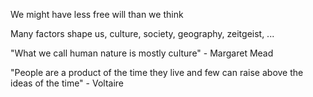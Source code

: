 ---
---

We might have less free will than we think

Many factors shape us, culture, society, geography, zeitgeist, ...  

"What we call human nature is mostly culture" - Margaret Mead 

"People are a product of the time they live and few can raise above the ideas of the time" - Voltaire 